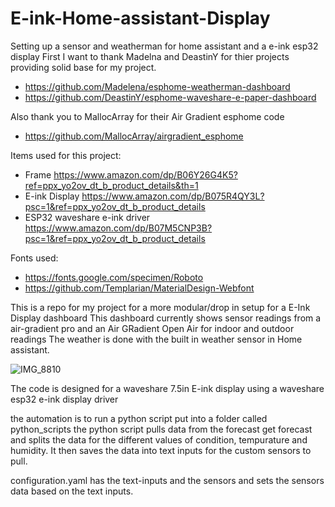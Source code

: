 # E-ink-Home-assistant-Display
Setting up a sensor and weatherman for home assistant and a e-ink esp32 display
First I want to thank Madelna and DeastinY for thier projects providing solid base for my project.

* https://github.com/Madelena/esphome-weatherman-dashboard
* https://github.com/DeastinY/esphome-waveshare-e-paper-dashboard

Also thank you to MallocArray for their Air Gradient esphome code
* https://github.com/MallocArray/airgradient_esphome


Items used for this project:
* Frame https://www.amazon.com/dp/B06Y26G4K5?ref=ppx_yo2ov_dt_b_product_details&th=1
* E-ink Display https://www.amazon.com/dp/B075R4QY3L?psc=1&ref=ppx_yo2ov_dt_b_product_details
* ESP32 waveshare e-ink driver https://www.amazon.com/dp/B07M5CNP3B?psc=1&ref=ppx_yo2ov_dt_b_product_details


Fonts used:
* https://fonts.google.com/specimen/Roboto
* https://github.com/Templarian/MaterialDesign-Webfont

This is a repo for my project for a more modular/drop in setup for a E-Ink Display dashboard
This dashboard currently shows sensor readings from a air-gradient pro and an Air GRadient Open Air for indoor and outdoor readings
The weather is done with the built in weather sensor in Home assistant.


![IMG_8810](https://github.com/user-attachments/assets/b73ab4a8-73db-4e13-b028-a60b08eaa4f6)


The code is designed for a waveshare 7.5in E-ink display using a waveshare esp32 e-ink display driver


the automation is to run a python script put into a folder called python_scripts
the python script pulls data from the forecast get forecast and splits the data for the different values of condition, tempurature and humidity.
It then saves the data into text inputs for the custom sensors to pull.

configuration.yaml has the text-inputs and the sensors and sets the sensors data based on the text inputs.
